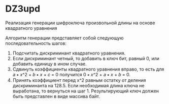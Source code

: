 # DZ3upd
Реализация генерации шифроключа произвольной длины на основе квадратного уравнения

Алгоритм генерации представляет
собой следующую последовательность шагов:
1. Подсчитать дискриминант квадратного уравнения.
2. Если дискриминант четный, то добавить в ключ бит, равный 0,
   или добавить единицу в ином случае.
3. Сдвинуть коэффициенты квадратного уравнения вправо, то есть
   для 𝑎 ∗ 𝑥^2 + 𝑏 ∗ 𝑥 + 𝑐 = 0 получится 0 ∗ 𝑥^2 + 𝑎 ∗ 𝑥 + 𝑏 = 0.
4. Принять коэффициент перед x^2 равным остатку от деления
   дискриминанта на 128.5. Если необходимая длина ключа не выработана, то вернуться на
   шаг 1.
   Результирующий ключ должен быть представлен в виде массива байт.
